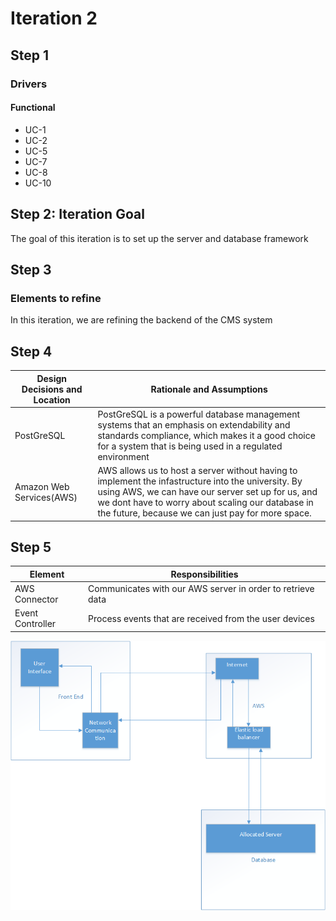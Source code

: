 # Iteration 2

## Step 1

### Drivers

#### Functional

* UC-1
* UC-2
* UC-5
* UC-7
* UC-8
* UC-10


## Step 2: Iteration Goal

The goal of this iteration is to set up the server and database framework

## Step 3

### Elements to refine

In this iteration, we are refining the backend of the CMS system


## Step 4

| Design Decisions and Location | Rationale and Assumptions |
|------------------------------|--------------------------|
| PostGreSQL | PostGreSQL is a powerful database management systems that an emphasis on extendability and standards compliance, which makes it a good choice for a system that is being used in a regulated environment |
| Amazon Web Services(AWS) | AWS allows us to host a server without having to implement the infastructure into the university. By using AWS, we can have our server set up for us, and we dont have to worry about scaling our database in the future, because we can just pay for more space. |

## Step 5

| Element | Responsibilities |
|---------|------------------|
| AWS Connector | Communicates with our AWS server in order to retrieve data|
| Event Controller | Process events that are received from the user devices |

![](https://github.com/SOFE3650F18/project-group-22/blob/master/Iteration2/Drawing1.png)
